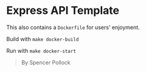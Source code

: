 # Express API Template

This also contains a `Dockerfile` for users' enjoyment.

Build with `make docker-build`

Run with `make docker-start`

> By Spencer Pollock
